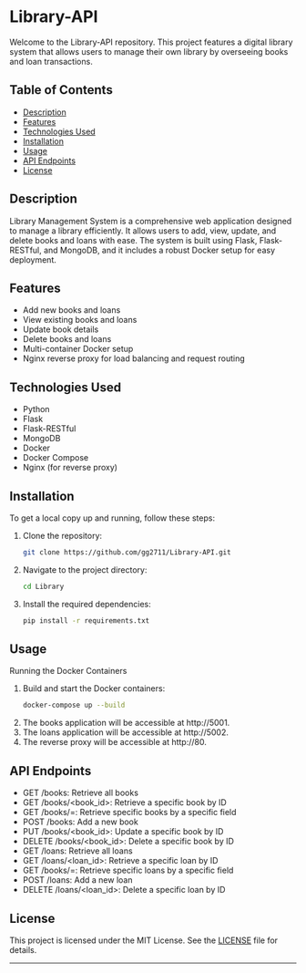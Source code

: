 # Library-API
Welcome to the Library-API repository. This project features a digital library system that allows users to manage their own library by overseeing books and loan transactions.

## Table of Contents

- [Description](#description)
- [Features](#features)
- [Technologies Used](#technologies-used)
- [Installation](#installation)
- [Usage](#usage)
- [API Endpoints](#API-Endpoints)
- [License](#license)

## Description

Library Management System is a comprehensive web application designed to manage a library efficiently. It allows users to add, view, update, and delete books and loans with ease. The system is built using Flask, Flask-RESTful, and MongoDB, and it includes a robust Docker setup for easy deployment.

## Features

- Add new books and loans
- View existing books and loans
- Update book details
- Delete books and loans
- Multi-container Docker setup
- Nginx reverse proxy for load balancing and request routing

## Technologies Used

- Python
- Flask
- Flask-RESTful
- MongoDB
- Docker
- Docker Compose
- Nginx (for reverse proxy)

## Installation

To get a local copy up and running, follow these steps:

1. Clone the repository:
   ```bash
   git clone https://github.com/gg2711/Library-API.git
   ```
2. Navigate to the project directory:
    ```bash
    cd Library
    ```
3. Install the required dependencies:
    ```bash
    pip install -r requirements.txt
    ```

## Usage

Running the Docker Containers

1. Build and start the Docker containers:
   ```bash
   docker-compose up --build
   ```
2. The books application will be accessible at http://5001.
3. The loans application will be accessible at http://5002.
4. The reverse proxy will be accessible at http://80.

## API Endpoints

- GET /books: Retrieve all books
- GET /books/<book_id>: Retrieve a specific book by ID
- GET /books/<field>=<value>: Retrieve specific books by a specific field
- POST /books: Add a new book
- PUT /books/<book_id>: Update a specific book by ID
- DELETE /books/<book_id>: Delete a specific book by ID
- GET /loans: Retrieve all loans
- GET /loans/<loan_id>: Retrieve a specific loan by ID
- GET /books/<field>=<value>: Retrieve specific loans by a specific field
- POST /loans: Add a new loan
- DELETE /loans/<loan_id>: Delete a specific loan by ID

## License

This project is licensed under the MIT License. See the [LICENSE](LICENSE) file for details.

---
